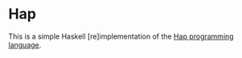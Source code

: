# Hap

This is a simple Haskell [re]implementation of the [Hap programming language](https://github.com/evincarofautumn/hap).
